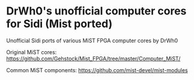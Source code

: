# DrWh0's unofficial computer cores for Sidi (Mist ported)

Unofficial Sidi ports of various MiST FPGA computer cores by DrWh0

Original MiST cores:
https://github.com/Gehstock/Mist_FPGA/tree/master/Computer_MiST/

Common MiST components:
https://github.com/mist-devel/mist-modules
